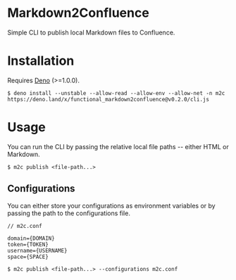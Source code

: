 # Markdown2Confluence

Simple CLI to publish local Markdown files to Confluence.

# Installation

Requires [Deno](https://deno.land/) (>=1.0.0).

```shell script
$ deno install --unstable --allow-read --allow-env --allow-net -n m2c https://deno.land/x/functional_markdown2confluence@v0.2.0/cli.js
```

# Usage

You can run the CLI by passing the relative local file paths -- either HTML or Markdown.

```shell script
$ m2c publish <file-path...>
```

## Configurations

You can either store your configurations as environment variables or by passing the path to the configurations file.

```
// m2c.conf

domain={DOMAIN}
token={TOKEN}
username={USERNAME}
space={SPACE}
```

```shell script
$ m2c publish <file-path...> --configurations m2c.conf
```
